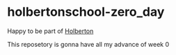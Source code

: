 # holbertonschool-zero_day
Happy to be part of [Holberton](http://holbertonschool.com "Title")

This reposetory is gonna have all my advance of week 0